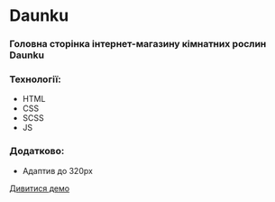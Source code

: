 # Daunku
### Головна сторінка інтернет-магазину кімнатних рослин Daunku

### Технології:
- HTML
- CSS
- SCSS
- JS

### Додатково:
- Адаптив до 320px

[Дивитися демо](https://dmytrolavrov.github.io/Daunku/)
